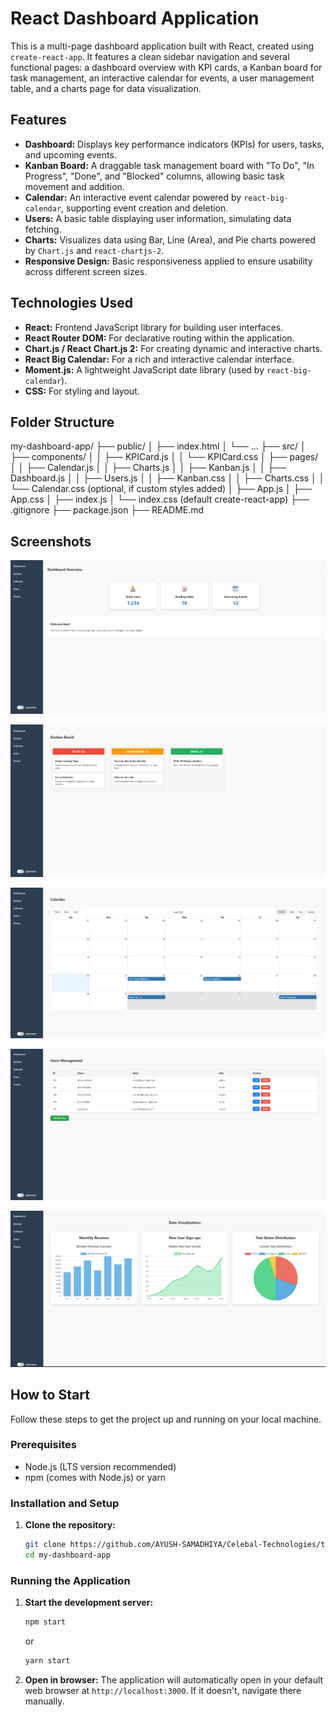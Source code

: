 # React Dashboard Application

This is a multi-page dashboard application built with React, created using `create-react-app`. It features a clean sidebar navigation and several functional pages: a dashboard overview with KPI cards, a Kanban board for task management, an interactive calendar for events, a user management table, and a charts page for data visualization.

## Features

* **Dashboard:** Displays key performance indicators (KPIs) for users, tasks, and upcoming events.
* **Kanban Board:** A draggable task management board with "To Do", "In Progress", "Done", and "Blocked" columns, allowing basic task movement and addition.
* **Calendar:** An interactive event calendar powered by `react-big-calendar`, supporting event creation and deletion.
* **Users:** A basic table displaying user information, simulating data fetching.
* **Charts:** Visualizes data using Bar, Line (Area), and Pie charts powered by `Chart.js` and `react-chartjs-2`.
* **Responsive Design:** Basic responsiveness applied to ensure usability across different screen sizes.

## Technologies Used

* **React:** Frontend JavaScript library for building user interfaces.
* **React Router DOM:** For declarative routing within the application.
* **Chart.js / React Chart.js 2:** For creating dynamic and interactive charts.
* **React Big Calendar:** For a rich and interactive calendar interface.
* **Moment.js:** A lightweight JavaScript date library (used by `react-big-calendar`).
* **CSS:** For styling and layout.

## Folder Structure

my-dashboard-app/
├── public/
│   ├── index.html
│   └── ...
├── src/
│   ├── components/
│   │   ├── KPICard.js
│   │   └── KPICard.css
│   ├── pages/
│   │   ├── Calendar.js
│   │   ├── Charts.js
│   │   ├── Kanban.js
│   │   ├── Dashboard.js
│   │   ├── Users.js
│   │   ├── Kanban.css
│   │   ├── Charts.css
│   │   └── Calendar.css (optional, if custom styles added)
│   ├── App.js
│   ├── App.css
│   ├── index.js
│   └── index.css (default create-react-app)
├── .gitignore
├── package.json
├── README.md


## Screenshots

![Dashboard View](./Screenshots/dashboard.png)

![Kanban Page](./Screenshots/kanban.png)

![Calendar Page](./Screenshots/calendar.png)

![User Page](./Screenshots/users.png)

![Chart Page](./Screenshots/charts.png)


## How to Start

Follow these steps to get the project up and running on your local machine.

### Prerequisites

* Node.js (LTS version recommended)
* npm (comes with Node.js) or yarn

### Installation and Setup

1.  **Clone the repository:**
    ```bash
    git clone https://github.com/AYUSH-SAMADHIYA/Celebal-Technologies/tree/main/Assi-3/my-dashboard-app
    cd my-dashboard-app
    ```

### Running the Application

1.  **Start the development server:**
    ```bash
    npm start
    ```
    or
    ```bash
    yarn start
    ```
2.  **Open in browser:**
    The application will automatically open in your default web browser at `http://localhost:3000`. If it doesn't, navigate there manually.
